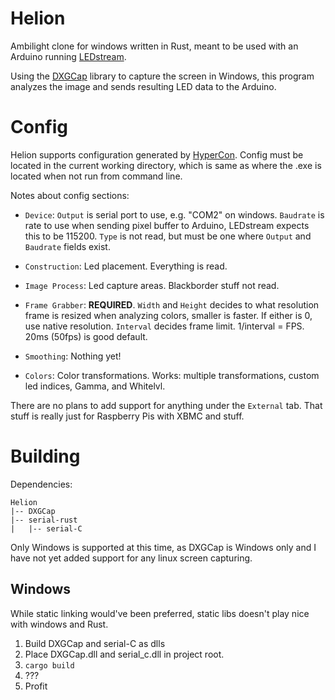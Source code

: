 # Helion
Ambilight clone for windows written in Rust, meant to be used with an Arduino running [LEDstream](https://github.com/adafruit/Adalight/tree/master/Arduino/LEDstream).

Using the [DXGCap](https://github.com/bryal/DXGCap) library to capture the screen in Windows, this program analyzes the image and sends resulting LED data to the Arduino.



# Config
Helion supports configuration generated by [HyperCon](https://github.com/tvdzwan/hyperion/wiki/configuration).
Config must be located in the current working directory, which is same as where the .exe is located when not run from command line.

Notes about config sections:

* `Device`: `Output` is serial port to use, e.g. "COM2" on windows. `Baudrate` is rate to use when sending pixel buffer to Arduino, LEDstream expects this to be 115200. `Type` is not read, but must be one where `Output` and `Baudrate` fields exist.

* `Construction`: Led placement. Everything is read.

* `Image Process`: Led capture areas. Blackborder stuff not read.

* `Frame Grabber`: **REQUIRED**. `Width` and `Height` decides to what resolution frame is resized when analyzing colors, smaller is faster. If either is 0, use native resolution. `Interval` decides frame limit. 1/interval = FPS. 20ms (50fps) is good default.

* `Smoothing`: Nothing yet!

* `Colors`: Color transformations. Works: multiple transformations, custom led indices, Gamma, and Whitelvl.

There are no plans to add support for anything under the `External` tab. That stuff is really just for Raspberry Pis with XBMC and stuff.


# Building
Dependencies:
```
Helion
|-- DXGCap
|-- serial-rust
|   |-- serial-C
```

Only Windows is supported at this time, as DXGCap is Windows only and I have not yet added support for any linux screen capturing.

## Windows
While static linking would've been preferred, static libs doesn't play nice with windows and Rust.

1. Build DXGCap and serial-C as dlls
2. Place DXGCap.dll and serial_c.dll in project root.
3. `cargo build`
4. ???
5. Profit